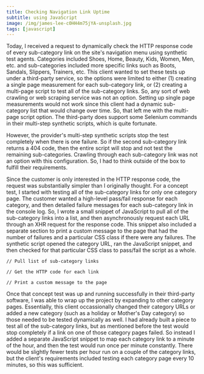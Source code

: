 ```yaml
---
title: Checking Navigation Link Uptime
subtitle: using JavaScript 
image: /img/james-lee-c0HH4m75jYA-unsplash.jpg
tags: [javascript]
---
```


Today, I received a request to dynamically check the HTTP response code of every sub-category link on the site's navigation menu using synthetic test agents. Categories included Shoes, Home, Beauty, Kids, Women, Men, etc. and sub-categories included more specific links such as Boots, Sandals, Slippers, Trainers, etc. This client wanted to set these tests up under a third-party service, so the options were limited to either (1) creating a single page measurement for each sub-category link, or (2) creating a multi-page script to test all of the sub-category links. So, any sort of web crawling or web scraping service was not an option. Setting up single page measurements would not work since this client had a dynamic sub-category list that would change over time. So, that left me with the multi-page script option. The third-party does support some Selenium commands in their multi-step synthetic scripts, which is quite fortunate. 

However, the provider's multi-step synthetic scripts stop the test completely when there is one failure. So if the second sub-category link returns a 404 code, then the entire script will stop and not test the remaining sub-categories. Crawling through each sub-category link was not an option with this configuration. So, I had to think outside of the box to fulfill their requirements. 

Since the customer is only interested in the HTTP response code, the request was substantially simpler than I originally thought. For a concept test, I started with testing all of the sub-category links for only one category page. The customer wanted a high-level pass/fail response for each category, and then detailed failure messages for each sub-category link in the console log. So, I wrote a small snippet of JavaScript to pull all of the sub-category links into a list, and then asynchronously request each URL through an XHR request for the response code. This snippet also included a separate section to print a custom message to the page that had the number of failures and a particular CSS class if there were any failures. The synthetic script opened the category URL, ran the JavaScript snippet, and then checked for that particular CSS class to pass/fail the script as a whole. 
```
// Pull list of sub-category links 

// Get the HTTP code for each link 

// Print a custom message to the page 
```

Once that concept test was up and running successfully in their third-party software, I was able to wrap up the project by expanding to other category pages. Essentially, this client occassionally changed their category URLs or added a new category (such as a holiday or Mother's Day category) so those needed to be tested dynamically as well. I had already built a piece to test all of the sub-category links, but as mentioned before the test would stop completely if a link on one of those category pages failed. So instead I added a separate JavaScript snippet to map each category link to a minute of the hour, and then the test would run once per minute constantly. There would be slightly fewer tests per hour run on a couple of the category links, but the client's requirements included testing each category page every 10 minutes, so this was sufficient. 

<!--
Sometimes we get requests from clients with a lot of constraints, and we have to do the best with the constraints given. This was one such project. Essentially, the customer wanted to crawl through all of their category and subcategory links to check the response code of each one. Typically customers would create one base page measurement for each link, but they needed the list of subcategories to be generated dynamically. They could also use a spider or crawling software, but they wanted this to be run by their third party synthetic software, which limited our options substantially. 
The solution ended up involving mapping each category page to each minute of the hour and then running a test every minute to open that category page and check all the subcategory links on it. This custom software only supported JavaScript, so we could not click on each subcategory link (when you click on a link in JavaScript the entire page reloads and thus ceases any JavaScript execution). Since the client was only interested in the HTTP response code of each link, we were able to instead make an XHR request for each subcategory link. The client's requirements included (1) failing the synthetic measurement when any links responded with a HTTP code greater than 400, (2) printing the number of failures and the URL of each failed link to the page for screenshot, and (3) generating a console log output with the response code and URL of each subcategory link. 
I fully recognize that this is not an ideal solution or even a great solution, but it met the clients requirements and was up and running within an hour. Essentially someone on the client's business team needed to be verifying all of these links every 10 minutes and generating an alert whenever it failed, so we needed a fast and functional solution. This was an acceptable work-around that integrated with their third-party solution for the next few months until that third party provider can add a crawling and scraping feature. So this project was much shorter and quicker than usual, but it helped the client substantially and fit within their restrictions. 
-->
